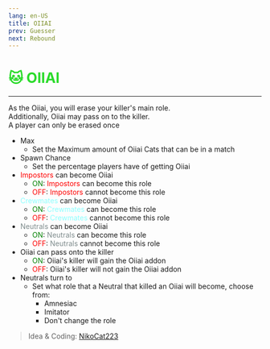 ```yaml
---
lang: en-US
title: OIIAI
prev: Guesser
next: Rebound
---
```


# <font color=#2bdb2b>🐱 <b>OIIAI</b></font> <Badge text="Mixed" type="tip" vertical="middle"/>
---

As the Oiiai, you will erase your killer's main role.<br>
Additionally, Oiiai may pass on to the killer.<br>
A player can only be erased once
* Max
  * Set the Maximum amount of Oiiai Cats that can be in a match
* Spawn Chance
  * Set the percentage players have of getting Oiiai
* <font color=red>Impostors</font> can become Oiiai
  * <font color=green>ON</font>: <font color=red>Impostors</font> can become this role
  * <font color=red>OFF</font>: <font color=red>Impostors</font> cannot become this role
* <font color=#8cffff>Crewmates</font> can become Oiiai
  * <font color=green>ON</font>: <font color=#8cffff>Crewmates</font> can become this role
  * <font color=red>OFF</font>: <font color=#8cffff>Crewmates</font> cannot become this role
* <font color=#7f8c8d>Neutrals</font> can become Oiiai
  * <font color=green>ON</font>: <font color=#7f8c8d>Neutrals</font> can become this role
  * <font color=red>OFF</font>: <font color=#7f8c8d>Neutrals</font> cannot become this role
* Oiiai can pass onto the killer
  * <font color=green>ON</font>: Oiiai's killer will gain the Oiiai addon
  * <font color=red>OFF</font>: Oiiai's killer will not gain the Oiiai addon
* Neutrals turn to
  * Set what role that a Neutral that killed an Oiiai will become, choose from:
    * Amnesiac
    * Imitator
    * Don't change the role

> Idea & Coding: [NikoCat223](https://github.com/NikoCat233)